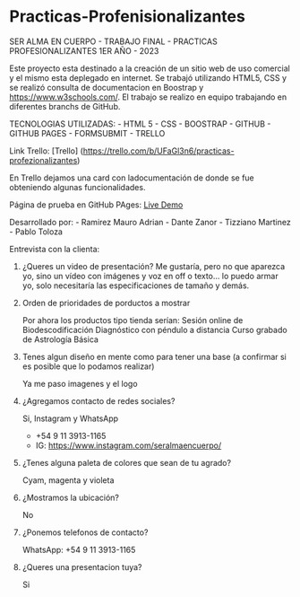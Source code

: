 # Practicas-Profenisionalizantes
SER ALMA EN CUERPO - TRABAJO FINAL - PRACTICAS PROFESIONALIZANTES 1ER AÑO - 2023

Este proyecto esta destinado a la creación de un sitio web de uso comercial y el mismo esta deplegado en internet.
Se trabajó utilizando HTML5, CSS y se realizó consulta de documentacion en Boostrap y https://www.w3schools.com/.
El trabajo se realizo en equipo trabajando en diferentes branchs de GitHub.

TECNOLOGIAS UTILIZADAS:
    - HTML 5
    - CSS
    - BOOSTRAP
    - GITHUB
    - GITHUB PAGES
    - FORMSUBMIT
    - TRELLO

Link Trello: [Trello] (https://trello.com/b/UFaGl3n6/practicas-profezionalizantes)

En Trello dejamos una card con ladocumentación de donde se fue obteniendo algunas funcionalidades.

Página de prueba en GitHub PAges: [Live Demo](https://mauroaramirez.github.io/Practicas-Profesionalizantes/)

Desarrollado por: 
    - Ramirez Mauro Adrian
    - Dante Zanor
    - Tizziano Martinez
    - Pablo Toloza

Entrevista con la clienta:

1. ¿Queres un video de presentación?
    Me gustaría, pero no que aparezca yo, sino un vídeo con imágenes y voz en off o texto... lo puedo armar yo, solo necesitaría las especificaciones de tamaño y demás.

2. Orden de prioridades de porductos a mostrar

    Por ahora los productos tipo tienda serían:
        Sesión online de Biodescodificación
        Diagnóstico con péndulo a distancia
        Curso grabado de Astrología Básica

3. Tenes algun diseño en mente como para tener una base (a confirmar si es posible que lo podamos realizar)

    Ya me paso imagenes y el logo

4. ¿Agregamos contacto de redes sociales?

    Si, Instagram y WhatsApp
    - +54 9 11 3913-1165
    - IG: https://www.instagram.com/seralmaencuerpo/

5. ¿Tenes alguna paleta de colores que sean de tu agrado?

    Cyam, magenta y violeta

6. ¿Mostramos la ubicación?

    No

7. ¿Ponemos telefonos de contacto?

    WhatsApp: +54 9 11 3913-1165

8. ¿Queres una presentacion tuya?

    Si
